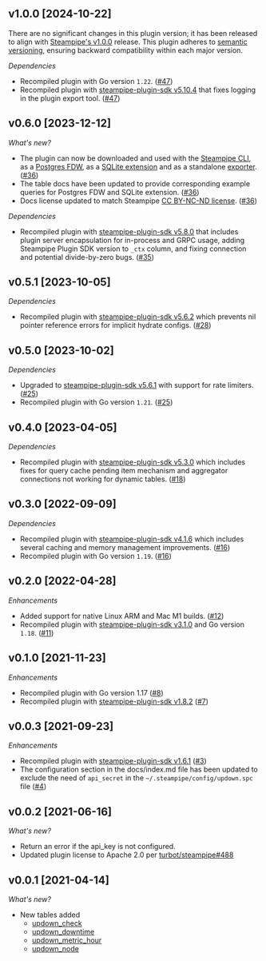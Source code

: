 ## v1.0.0 [2024-10-22]

There are no significant changes in this plugin version; it has been released to align with [Steampipe's v1.0.0](https://steampipe.io/changelog/steampipe-cli-v1-0-0) release. This plugin adheres to [semantic versioning](https://semver.org/#semantic-versioning-specification-semver), ensuring backward compatibility within each major version.

_Dependencies_

- Recompiled plugin with Go version `1.22`. ([#47](https://github.com/turbot/steampipe-plugin-updown/pull/47))
- Recompiled plugin with [steampipe-plugin-sdk v5.10.4](https://github.com/turbot/steampipe-plugin-sdk/blob/develop/CHANGELOG.md#v5104-2024-08-29) that fixes logging in the plugin export tool. ([#47](https://github.com/turbot/steampipe-plugin-updown/pull/47))

## v0.6.0 [2023-12-12]

_What's new?_

- The plugin can now be downloaded and used with the [Steampipe CLI](https://steampipe.io/docs), as a [Postgres FDW](https://steampipe.io/docs/steampipe_postgres/overview), as a [SQLite extension](https://steampipe.io/docs//steampipe_sqlite/overview) and as a standalone [exporter](https://steampipe.io/docs/steampipe_export/overview). ([#36](https://github.com/turbot/steampipe-plugin-updown/pull/36))
- The table docs have been updated to provide corresponding example queries for Postgres FDW and SQLite extension. ([#36](https://github.com/turbot/steampipe-plugin-updown/pull/36))
- Docs license updated to match Steampipe [CC BY-NC-ND license](https://github.com/turbot/steampipe-plugin-updown/blob/main/docs/LICENSE). ([#36](https://github.com/turbot/steampipe-plugin-updown/pull/36))

_Dependencies_

- Recompiled plugin with [steampipe-plugin-sdk v5.8.0](https://github.com/turbot/steampipe-plugin-sdk/blob/main/CHANGELOG.md#v580-2023-12-11) that includes plugin server encapsulation for in-process and GRPC usage, adding Steampipe Plugin SDK version to `_ctx` column, and fixing connection and potential divide-by-zero bugs. ([#35](https://github.com/turbot/steampipe-plugin-updown/pull/35))

## v0.5.1 [2023-10-05]

_Dependencies_

- Recompiled plugin with [steampipe-plugin-sdk v5.6.2](https://github.com/turbot/steampipe-plugin-sdk/blob/main/CHANGELOG.md#v562-2023-10-03) which prevents nil pointer reference errors for implicit hydrate configs. ([#28](https://github.com/turbot/steampipe-plugin-updown/pull/28))

## v0.5.0 [2023-10-02]

_Dependencies_

- Upgraded to [steampipe-plugin-sdk v5.6.1](https://github.com/turbot/steampipe-plugin-sdk/blob/main/CHANGELOG.md#v561-2023-09-29) with support for rate limiters. ([#25](https://github.com/turbot/steampipe-plugin-updown/pull/25))
- Recompiled plugin with Go version `1.21`. ([#25](https://github.com/turbot/steampipe-plugin-updown/pull/25))

## v0.4.0 [2023-04-05]

_Dependencies_

- Recompiled plugin with [steampipe-plugin-sdk v5.3.0](https://github.com/turbot/steampipe-plugin-sdk/blob/main/CHANGELOG.md#v530-2023-03-16) which includes fixes for query cache pending item mechanism and aggregator connections not working for dynamic tables. ([#18](https://github.com/turbot/steampipe-plugin-updown/pull/18))

## v0.3.0 [2022-09-09]

_Dependencies_

- Recompiled plugin with [steampipe-plugin-sdk v4.1.6](https://github.com/turbot/steampipe-plugin-sdk/blob/main/CHANGELOG.md#v416-2022-09-02) which includes several caching and memory management improvements. ([#16](https://github.com/turbot/steampipe-plugin-updown/pull/16))
- Recompiled plugin with Go version `1.19`. ([#16](https://github.com/turbot/steampipe-plugin-updown/pull/16))

## v0.2.0 [2022-04-28]

_Enhancements_

- Added support for native Linux ARM and Mac M1 builds. ([#12](https://github.com/turbot/steampipe-plugin-updown/pull/12))
- Recompiled plugin with [steampipe-plugin-sdk v3.1.0](https://github.com/turbot/steampipe-plugin-sdk/blob/main/CHANGELOG.md#v310--2022-03-30) and Go version `1.18`. ([#11](https://github.com/turbot/steampipe-plugin-updown/pull/11))

## v0.1.0 [2021-11-23]

_Enhancements_

- Recompiled plugin with Go version 1.17 ([#8](https://github.com/turbot/steampipe-plugin-updown/pull/8))
- Recompiled plugin with [steampipe-plugin-sdk v1.8.2](https://github.com/turbot/steampipe-plugin-sdk/blob/main/CHANGELOG.md#v182--2021-11-22) ([#7](https://github.com/turbot/steampipe-plugin-updown/pull/7))

## v0.0.3 [2021-09-23]

_Enhancements_

- Recompiled plugin with [steampipe-plugin-sdk v1.6.1](https://github.com/turbot/steampipe-plugin-sdk/blob/main/CHANGELOG.md#v161--2021-09-21) ([#3](https://github.com/turbot/steampipe-plugin-updown/pull/3))
- The configuration section in the docs/index.md file has been updated to exclude the need of `api_secret` in the `~/.steampipe/config/updown.spc` file ([#4](https://github.com/turbot/steampipe-plugin-updown/pull/4))

## v0.0.2 [2021-06-16]

_What's new?_

- Return an error if the api_key is not configured.
- Updated plugin license to Apache 2.0 per [turbot/steampipe#488](https://github.com/turbot/steampipe/issues/488)

## v0.0.1 [2021-04-14]

_What's new?_

- New tables added
  - [updown_check](https://hub.steampipe.io/plugins/turbot/updown/tables/updown_check)
  - [updown_downtime](https://hub.steampipe.io/plugins/turbot/updown/tables/updown_downtime)
  - [updown_metric_hour](https://hub.steampipe.io/plugins/turbot/updown/tables/updown_metric_hour)
  - [updown_node](https://hub.steampipe.io/plugins/turbot/updown/tables/updown_node)
